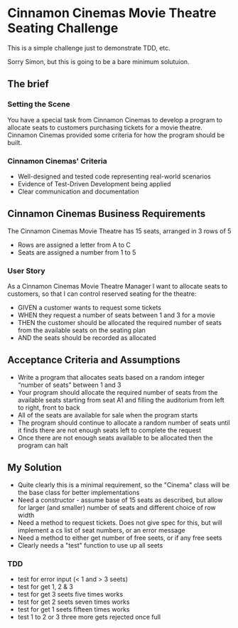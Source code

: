 # Cinnamon Cinemas Movie Theatre Seating Challenge

This is a simple challenge just to demonstrate TDD, etc.

Sorry Simon, but this is going to be a bare minimum solutuion.

## The brief

### Setting the Scene
You have a special task from Cinnamon Cinemas to develop a program to allocate seats to customers purchasing tickets for a movie theatre.
Cinnamon Cinemas provided some criteria for how the program should be built.
### Cinnamon Cinemas' Criteria
* Well-designed and tested code representing real-world scenarios
* Evidence of Test-Driven Development being applied
* Clear communication and documentation

## Cinnamon Cinemas Business Requirements
The Cinnamon Cinemas Movie Theatre has 15 seats, arranged in 3 rows of 5
* Rows are assigned a letter from A to C
* Seats are assigned a number from 1 to 5

### User Story
As a Cinnamon Cinemas Movie Theatre Manager
I want to allocate seats to customers, so that I can control reserved seating for the theatre:
* GIVEN a customer wants to request some tickets
* WHEN they request a number of seats between 1 and 3 for a movie
* THEN the customer should be allocated the required number of seats from the available seats on the seating plan
* AND the seats should be recorded as allocated

## Acceptance Criteria and Assumptions
* Write a program that allocates seats based on a random integer “number of seats” between 1 and 3
* Your program should allocate the required number of seats from the available seats starting from seat A1 and filling the auditorium from
left to right, front to back
* All of the seats are available for sale when the program starts
* The program should continue to allocate a random number of seats until it finds there are not enough seats left to complete the request
* Once there are not enough seats available to be allocated then the program can halt

## My Solution
* Quite clearly this is a minimal requirement, so the "Cinema" class will be the base class for better implementations
* Need a constructor - assume base of 15 seats as described, but allow for larger (and smaller) number of seats and different choice of row width
* Need a method to request tickets.  Does not give spec for this, but will implement a cs list of seat numbers, or an error message
* Need a method to either get number of free seets, or if any free seets
* Clearly needs a "test" function to use up all seets

### TDD
* test for error input (< 1 and > 3 seets) 
* test for get 1, 2 & 3
* test for get 3 seets five times works
* test for get 2 seets seven times works
* test for get 1 seets fifteen times works
* test 1 to 2 or 3 three more gets rejected once full
